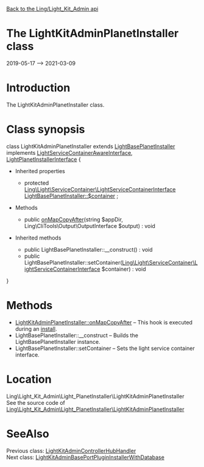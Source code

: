 [Back to the Ling/Light_Kit_Admin api](https://github.com/lingtalfi/Light_Kit_Admin/blob/master/doc/api/Ling/Light_Kit_Admin.md)



The LightKitAdminPlanetInstaller class
================
2019-05-17 --> 2021-03-09






Introduction
============

The LightKitAdminPlanetInstaller class.



Class synopsis
==============


class <span class="pl-k">LightKitAdminPlanetInstaller</span> extends [LightBasePlanetInstaller](https://github.com/lingtalfi/Light_PlanetInstaller/blob/master/doc/api/Ling/Light_PlanetInstaller/PlanetInstaller/LightBasePlanetInstaller.md) implements [LightServiceContainerAwareInterface](https://github.com/lingtalfi/Light/blob/master/doc/api/Ling/Light/ServiceContainer/LightServiceContainerAwareInterface.md), [LightPlanetInstallerInterface](https://github.com/lingtalfi/Light_PlanetInstaller/blob/master/doc/api/Ling/Light_PlanetInstaller/PlanetInstaller/LightPlanetInstallerInterface.md) {

- Inherited properties
    - protected [Ling\Light\ServiceContainer\LightServiceContainerInterface](https://github.com/lingtalfi/Light/blob/master/doc/api/Ling/Light/ServiceContainer/LightServiceContainerInterface.md) [LightBasePlanetInstaller::$container](#property-container) ;

- Methods
    - public [onMapCopyAfter](https://github.com/lingtalfi/Light_Kit_Admin/blob/master/doc/api/Ling/Light_Kit_Admin/Light_PlanetInstaller/LightKitAdminPlanetInstaller/onMapCopyAfter.md)(string $appDir, Ling\CliTools\Output\OutputInterface $output) : void

- Inherited methods
    - public LightBasePlanetInstaller::__construct() : void
    - public LightBasePlanetInstaller::setContainer([Ling\Light\ServiceContainer\LightServiceContainerInterface](https://github.com/lingtalfi/Light/blob/master/doc/api/Ling/Light/ServiceContainer/LightServiceContainerInterface.md) $container) : void

}






Methods
==============

- [LightKitAdminPlanetInstaller::onMapCopyAfter](https://github.com/lingtalfi/Light_Kit_Admin/blob/master/doc/api/Ling/Light_Kit_Admin/Light_PlanetInstaller/LightKitAdminPlanetInstaller/onMapCopyAfter.md) &ndash; This hook is executed during an [install](https://github.com/lingtalfi/TheBar/blob/master/discussions/import-install.md#summary).
- LightBasePlanetInstaller::__construct &ndash; Builds the LightBasePlanetInstaller instance.
- LightBasePlanetInstaller::setContainer &ndash; Sets the light service container interface.





Location
=============
Ling\Light_Kit_Admin\Light_PlanetInstaller\LightKitAdminPlanetInstaller<br>
See the source code of [Ling\Light_Kit_Admin\Light_PlanetInstaller\LightKitAdminPlanetInstaller](https://github.com/lingtalfi/Light_Kit_Admin/blob/master/Light_PlanetInstaller/LightKitAdminPlanetInstaller.php)



SeeAlso
==============
Previous class: [LightKitAdminControllerHubHandler](https://github.com/lingtalfi/Light_Kit_Admin/blob/master/doc/api/Ling/Light_Kit_Admin/Light_ControllerHub/LightKitAdminControllerHubHandler.md)<br>Next class: [LightKitAdminBasePortPluginInstallerWithDatabase](https://github.com/lingtalfi/Light_Kit_Admin/blob/master/doc/api/Ling/Light_Kit_Admin/Light_PluginInstaller/LightKitAdminBasePortPluginInstallerWithDatabase.md)<br>
